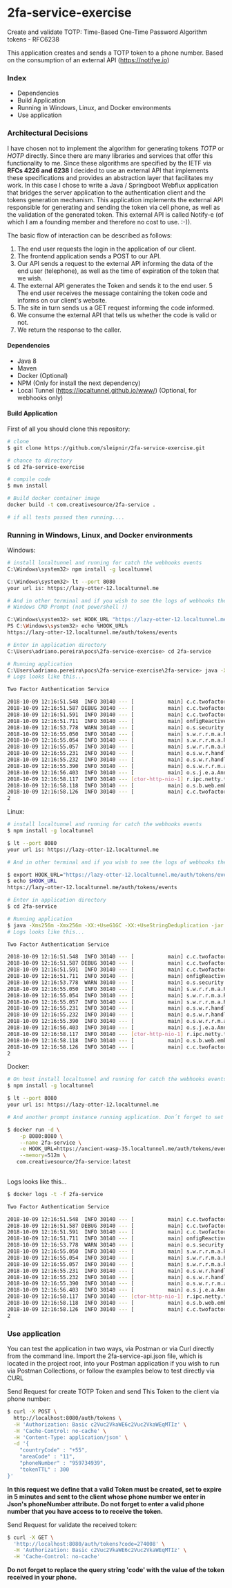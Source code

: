 # 2fa-service-exercise
Create and validate TOTP: Time-Based One-Time Password Algorithm tokens - RFC6238

This application creates and sends a TOTP token to a phone number. Based on the consumption of an external API (https://notifye.io)

### Index

  - Dependencies
  - Build Application
  - Running in Windows, Linux, and Docker environments
  - Use application

### Architectural Decisions

I have chosen not to implement the algorithm for generating tokens *TOTP* or *HOTP* directly. 
Since there are many libraries and services that offer this functionality to me. 
Since these algorithms are specified by the IETF via **RFCs 4226 and 6238** I decided to use an external API that implements these specifications 
and provides an abstraction layer that facilitates my work.
In this case I chose to write a Java / Springboot Webflux application that bridges the server application to the authentication client 
and the tokens generation mechanism. This application implements the external API responsible for generating and sending the token via cell phone, 
as well as the validation of the generated token. 
This external API is called Notify-e (of which I am a founding member and therefore no cost to use. :-)).

The basic flow of interaction can be described as follows:

1. The end user requests the login in the application of our client.
2. The frontend application sends a POST to our API.
3. Our API sends a request to the external API informing the data of the end user (telephone), as well as the time of expiration of the token that we wish.
4. The external API generates the Token and sends it to the end user.
5 The end user receives the message containing the token code and informs on our client's website.
6. The site in turn sends us a GET request informing the code informed.
7. We consume the external API that tells us whether the code is valid or not.
8. We return the response to the caller.

#### Dependencies

  - Java 8
  - Maven
  - Docker (Optional)
  - NPM (Only for install the next dependency)
  - Local Tunnel (https://localtunnel.github.io/www/) (Optional, for webhooks only)

#### Build Application

First of all you should clone this repository:
```sh
# clone
$ git clone https://github.com/sleipnir/2fa-service-exercise.git

# chance to directory
$ cd 2fa-service-exercise

# compile code
$ mvn install

# Build docker container image
docker build -t com.creativesource/2fa-service .

# if all tests passed then running....
```

### Running in Windows, Linux, and Docker environments

Windows:
```sh
# install localtunnel and running for catch the webhooks events
C:\Windows\system32> npm install -g localtunnel

C:\Windows\system32> lt --port 8080
your url is: https://lazy-otter-12.localtunnel.me

# And in other terminal and if you wish to see the logs of webhooks then you should set the external access url in an environment variable
# Windows CMD Prompt (not powershell !)

C:\Windows\system32> set HOOK_URL "https://lazy-otter-12.localtunnel.me/auth/tokens/events"
PS C:\Windows\system32> echo %HOOK_URL%
https://lazy-otter-12.localtunnel.me/auth/tokens/events

# Enter in application directory
C:\Users\adriano.pereira\pocs\2fa-service-exercise> cd 2fa-service

# Running application
C:\Users\adriano.pereira\pocs\2fa-service-exercise\2fa-service> java -Xms256m -Xmx256m -XX:+UseG1GC -XX:+UseStringDeduplication -jar target/2fa-service-0.0.1-SNAPSHOT.jar
# Logs looks like this...

Two Factor Authentication Service

2018-10-09 12:16:51.548  INFO 30140 --- [           main] c.c.twofactor.service.Application        : Starting Application v0.0.1-SNAPSHOT on adriano-prog with PID 30140 (C:\Users\adriano.pereira\app\development\workspaces\notifye\pocs\2fa-service-exercise\2fa-service\target\2fa-service-0.0.1-SNAPSHOT.jar started by adriano.pereira in C:\Users\adriano.pereira\app\development\workspaces\notifye\pocs\2fa-service-exercise\2fa-service)
2018-10-09 12:16:51.587 DEBUG 30140 --- [           main] c.c.twofactor.service.Application        : Running with Spring Boot v2.0.5.RELEASE, Spring v5.0.9.RELEASE
2018-10-09 12:16:51.591  INFO 30140 --- [           main] c.c.twofactor.service.Application        : No active profile set, falling back to default profiles: default
2018-10-09 12:16:51.711  INFO 30140 --- [           main] onfigReactiveWebServerApplicationContext : Refreshing org.springframework.boot.web.reactive.context.AnnotationConfigReactiveWebServerApplicationContext@4c75cab9: startup date [Tue Oct 09 12:16:51 BRT 2018]; root of context hierarchy
2018-10-09 12:16:53.778  WARN 30140 --- [           main] o.s.security.core.userdetails.User       : User.withDefaultPasswordEncoder() is considered unsafe for production and is only intended for sample applications.
2018-10-09 12:16:55.050  INFO 30140 --- [           main] s.w.r.r.m.a.RequestMappingHandlerMapping : Mapped "{[/auth/tokens],methods=[POST]}" onto public reactor.core.publisher.Mono<org.springframework.http.ResponseEntity<com.creativesource.twofactor.service.model.TokenResponse>> com.creativesource.twofactor.service.web.TokenController.createToken(com.creativesource.twofactor.service.model.TokenRequest)
2018-10-09 12:16:55.054  INFO 30140 --- [           main] s.w.r.r.m.a.RequestMappingHandlerMapping : Mapped "{[/auth/tokens],methods=[GET]}" onto public reactor.core.publisher.Mono<org.springframework.http.ResponseEntity<com.creativesource.twofactor.service.model.TokenStatus>> com.creativesource.twofactor.service.web.TokenController.validateToken(java.lang.String)
2018-10-09 12:16:55.057  INFO 30140 --- [           main] s.w.r.r.m.a.RequestMappingHandlerMapping : Mapped "{[/auth/tokens/events],methods=[POST]}" onto public reactor.core.publisher.Mono<org.springframework.http.ResponseEntity<java.lang.Void>> com.creativesource.twofactor.service.web.WebHookController.event(java.lang.String)
2018-10-09 12:16:55.231  INFO 30140 --- [           main] o.s.w.r.handler.SimpleUrlHandlerMapping  : Mapped URL path [/webjars/**] onto handler of type [class org.springframework.web.reactive.resource.ResourceWebHandler]
2018-10-09 12:16:55.232  INFO 30140 --- [           main] o.s.w.r.handler.SimpleUrlHandlerMapping  : Mapped URL path [/**] onto handler of type [class org.springframework.web.reactive.resource.ResourceWebHandler]
2018-10-09 12:16:55.390  INFO 30140 --- [           main] o.s.w.r.r.m.a.ControllerMethodResolver   : Looking for @ControllerAdvice: org.springframework.boot.web.reactive.context.AnnotationConfigReactiveWebServerApplicationContext@4c75cab9: startup date [Tue Oct 09 12:16:51 BRT 2018]; root of context hierarchy
2018-10-09 12:16:56.403  INFO 30140 --- [           main] o.s.j.e.a.AnnotationMBeanExporter        : Registering beans for JMX exposure on startup
2018-10-09 12:16:58.117  INFO 30140 --- [ctor-http-nio-1] r.ipc.netty.tcp.BlockingNettyContext     : Started HttpServer on /0:0:0:0:0:0:0:0:8080
2018-10-09 12:16:58.118  INFO 30140 --- [           main] o.s.b.web.embedded.netty.NettyWebServer  : Netty started on port(s): 8080
2018-10-09 12:16:58.126  INFO 30140 --- [           main] c.c.twofactor.service.Application        : Started Application in 7.613 seconds (JVM running for 9.259)
2
``` 

Linux:
```sh
# install localtunnel and running for catch the webhooks events
$ npm install -g localtunnel

$ lt --port 8080
your url is: https://lazy-otter-12.localtunnel.me

# And in other terminal and if you wish to see the logs of webhooks then you should set the external access url in an environment variable

$ export HOOK_URL="https://lazy-otter-12.localtunnel.me/auth/tokens/events"
$ echo $HOOK_URL
https://lazy-otter-12.localtunnel.me/auth/tokens/events

# Enter in application directory
$ cd 2fa-service

# Running application
$ java -Xms256m -Xmx256m -XX:+UseG1GC -XX:+UseStringDeduplication -jar target/2fa-service-0.0.1-SNAPSHOT.jar
# Logs looks like this...

Two Factor Authentication Service

2018-10-09 12:16:51.548  INFO 30140 --- [           main] c.c.twofactor.service.Application        : Starting Application v0.0.1-SNAPSHOT on adriano-prog with PID 30140 (C:\Users\adriano.pereira\app\development\workspaces\notifye\pocs\2fa-service-exercise\2fa-service\target\2fa-service-0.0.1-SNAPSHOT.jar started by adriano.pereira in C:\Users\adriano.pereira\app\development\workspaces\notifye\pocs\2fa-service-exercise\2fa-service)
2018-10-09 12:16:51.587 DEBUG 30140 --- [           main] c.c.twofactor.service.Application        : Running with Spring Boot v2.0.5.RELEASE, Spring v5.0.9.RELEASE
2018-10-09 12:16:51.591  INFO 30140 --- [           main] c.c.twofactor.service.Application        : No active profile set, falling back to default profiles: default
2018-10-09 12:16:51.711  INFO 30140 --- [           main] onfigReactiveWebServerApplicationContext : Refreshing org.springframework.boot.web.reactive.context.AnnotationConfigReactiveWebServerApplicationContext@4c75cab9: startup date [Tue Oct 09 12:16:51 BRT 2018]; root of context hierarchy
2018-10-09 12:16:53.778  WARN 30140 --- [           main] o.s.security.core.userdetails.User       : User.withDefaultPasswordEncoder() is considered unsafe for production and is only intended for sample applications.
2018-10-09 12:16:55.050  INFO 30140 --- [           main] s.w.r.r.m.a.RequestMappingHandlerMapping : Mapped "{[/auth/tokens],methods=[POST]}" onto public reactor.core.publisher.Mono<org.springframework.http.ResponseEntity<com.creativesource.twofactor.service.model.TokenResponse>> com.creativesource.twofactor.service.web.TokenController.createToken(com.creativesource.twofactor.service.model.TokenRequest)
2018-10-09 12:16:55.054  INFO 30140 --- [           main] s.w.r.r.m.a.RequestMappingHandlerMapping : Mapped "{[/auth/tokens],methods=[GET]}" onto public reactor.core.publisher.Mono<org.springframework.http.ResponseEntity<com.creativesource.twofactor.service.model.TokenStatus>> com.creativesource.twofactor.service.web.TokenController.validateToken(java.lang.String)
2018-10-09 12:16:55.057  INFO 30140 --- [           main] s.w.r.r.m.a.RequestMappingHandlerMapping : Mapped "{[/auth/tokens/events],methods=[POST]}" onto public reactor.core.publisher.Mono<org.springframework.http.ResponseEntity<java.lang.Void>> com.creativesource.twofactor.service.web.WebHookController.event(java.lang.String)
2018-10-09 12:16:55.231  INFO 30140 --- [           main] o.s.w.r.handler.SimpleUrlHandlerMapping  : Mapped URL path [/webjars/**] onto handler of type [class org.springframework.web.reactive.resource.ResourceWebHandler]
2018-10-09 12:16:55.232  INFO 30140 --- [           main] o.s.w.r.handler.SimpleUrlHandlerMapping  : Mapped URL path [/**] onto handler of type [class org.springframework.web.reactive.resource.ResourceWebHandler]
2018-10-09 12:16:55.390  INFO 30140 --- [           main] o.s.w.r.r.m.a.ControllerMethodResolver   : Looking for @ControllerAdvice: org.springframework.boot.web.reactive.context.AnnotationConfigReactiveWebServerApplicationContext@4c75cab9: startup date [Tue Oct 09 12:16:51 BRT 2018]; root of context hierarchy
2018-10-09 12:16:56.403  INFO 30140 --- [           main] o.s.j.e.a.AnnotationMBeanExporter        : Registering beans for JMX exposure on startup
2018-10-09 12:16:58.117  INFO 30140 --- [ctor-http-nio-1] r.ipc.netty.tcp.BlockingNettyContext     : Started HttpServer on /0:0:0:0:0:0:0:0:8080
2018-10-09 12:16:58.118  INFO 30140 --- [           main] o.s.b.web.embedded.netty.NettyWebServer  : Netty started on port(s): 8080
2018-10-09 12:16:58.126  INFO 30140 --- [           main] c.c.twofactor.service.Application        : Started Application in 7.613 seconds (JVM running for 9.259)
2
``` 

Docker:
```sh
# On host install localtunnel and running for catch the webhooks events
$ npm install -g localtunnel

$ lt --port 8080
your url is: https://lazy-otter-12.localtunnel.me

# And another prompt instance running application. Don´t forget to set HOOK_URL with the correct URL (Or not passed -e parameter!This resource is optional)

$ docker run -d \
    -p 8080:8080 \
    --name 2fa-service \
    -e HOOK_URL=https://ancient-wasp-35.localtunnel.me/auth/tokens/events \
	--memory=512m \
   com.creativesource/2fa-service:latest
   
```

Logs looks like this...
```sh
$ docker logs -t -f 2fa-service

Two Factor Authentication Service

2018-10-09 12:16:51.548  INFO 30140 --- [           main] c.c.twofactor.service.Application        : Starting Application v0.0.1-SNAPSHOT on adriano-prog with PID 30140 (C:\Users\adriano.pereira\app\development\workspaces\notifye\pocs\2fa-service-exercise\2fa-service\target\2fa-service-0.0.1-SNAPSHOT.jar started by adriano.pereira in C:\Users\adriano.pereira\app\development\workspaces\notifye\pocs\2fa-service-exercise\2fa-service)
2018-10-09 12:16:51.587 DEBUG 30140 --- [           main] c.c.twofactor.service.Application        : Running with Spring Boot v2.0.5.RELEASE, Spring v5.0.9.RELEASE
2018-10-09 12:16:51.591  INFO 30140 --- [           main] c.c.twofactor.service.Application        : No active profile set, falling back to default profiles: default
2018-10-09 12:16:51.711  INFO 30140 --- [           main] onfigReactiveWebServerApplicationContext : Refreshing org.springframework.boot.web.reactive.context.AnnotationConfigReactiveWebServerApplicationContext@4c75cab9: startup date [Tue Oct 09 12:16:51 BRT 2018]; root of context hierarchy
2018-10-09 12:16:53.778  WARN 30140 --- [           main] o.s.security.core.userdetails.User       : User.withDefaultPasswordEncoder() is considered unsafe for production and is only intended for sample applications.
2018-10-09 12:16:55.050  INFO 30140 --- [           main] s.w.r.r.m.a.RequestMappingHandlerMapping : Mapped "{[/auth/tokens],methods=[POST]}" onto public reactor.core.publisher.Mono<org.springframework.http.ResponseEntity<com.creativesource.twofactor.service.model.TokenResponse>> com.creativesource.twofactor.service.web.TokenController.createToken(com.creativesource.twofactor.service.model.TokenRequest)
2018-10-09 12:16:55.054  INFO 30140 --- [           main] s.w.r.r.m.a.RequestMappingHandlerMapping : Mapped "{[/auth/tokens],methods=[GET]}" onto public reactor.core.publisher.Mono<org.springframework.http.ResponseEntity<com.creativesource.twofactor.service.model.TokenStatus>> com.creativesource.twofactor.service.web.TokenController.validateToken(java.lang.String)
2018-10-09 12:16:55.057  INFO 30140 --- [           main] s.w.r.r.m.a.RequestMappingHandlerMapping : Mapped "{[/auth/tokens/events],methods=[POST]}" onto public reactor.core.publisher.Mono<org.springframework.http.ResponseEntity<java.lang.Void>> com.creativesource.twofactor.service.web.WebHookController.event(java.lang.String)
2018-10-09 12:16:55.231  INFO 30140 --- [           main] o.s.w.r.handler.SimpleUrlHandlerMapping  : Mapped URL path [/webjars/**] onto handler of type [class org.springframework.web.reactive.resource.ResourceWebHandler]
2018-10-09 12:16:55.232  INFO 30140 --- [           main] o.s.w.r.handler.SimpleUrlHandlerMapping  : Mapped URL path [/**] onto handler of type [class org.springframework.web.reactive.resource.ResourceWebHandler]
2018-10-09 12:16:55.390  INFO 30140 --- [           main] o.s.w.r.r.m.a.ControllerMethodResolver   : Looking for @ControllerAdvice: org.springframework.boot.web.reactive.context.AnnotationConfigReactiveWebServerApplicationContext@4c75cab9: startup date [Tue Oct 09 12:16:51 BRT 2018]; root of context hierarchy
2018-10-09 12:16:56.403  INFO 30140 --- [           main] o.s.j.e.a.AnnotationMBeanExporter        : Registering beans for JMX exposure on startup
2018-10-09 12:16:58.117  INFO 30140 --- [ctor-http-nio-1] r.ipc.netty.tcp.BlockingNettyContext     : Started HttpServer on /0:0:0:0:0:0:0:0:8080
2018-10-09 12:16:58.118  INFO 30140 --- [           main] o.s.b.web.embedded.netty.NettyWebServer  : Netty started on port(s): 8080
2018-10-09 12:16:58.126  INFO 30140 --- [           main] c.c.twofactor.service.Application        : Started Application in 7.613 seconds (JVM running for 9.259)
2
``` 

### Use application

You can test the application in two ways, via Postman or via Curl directly from the command line.
Import the 2fa-service-api.json file, which is located in the project root, into your Postman application if you wish to run via Postman Collections, or follow the examples below to test directly via CURL

Send Request for create TOTP Token and send This Token to the client via phone number:

```sh
$ curl -X POST \
  http://localhost:8080/auth/tokens \
  -H 'Authorization: Basic c2Vuc2VkaWE6c2Vuc2VkaWEqMTIz' \
  -H 'Cache-Control: no-cache' \
  -H 'Content-Type: application/json' \
  -d '{
	"countryCode" : "+55",
	"areaCode" : "11",
	"phoneNumber" : "959734939",
	"tokenTTL" : 300
}' 
```
**In this request we define that a valid Token must be created, set to expire in 5 minutes and sent to the client whose phone number we enter in Json's phoneNumber attribute.
Do not forget to enter a valid phone number that you have access to to receive the token.**

Send Request for validate the received token:
```sh
$ curl -X GET \
  'http://localhost:8080/auth/tokens?code=274008' \
  -H 'Authorization: Basic c2Vuc2VkaWE6c2Vuc2VkaWEqMTIz' \
  -H 'Cache-Control: no-cache'
```
**Do not forget to replace the query string 'code' with the value of the token received in your phone.**